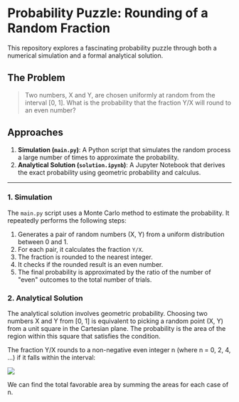 # Probability Puzzle: Rounding of a Random Fraction

This repository explores a fascinating probability puzzle through both a numerical simulation and a formal analytical solution.

## The Problem

> Two numbers, X and Y, are chosen uniformly at random from the interval [0, 1]. What is the probability that the fraction Y/X will round to an even number?


## Approaches

1.  **Simulation (`main.py`)**: A Python script that simulates the random process a large number of times to approximate the probability.
2.  **Analytical Solution (`solution.ipynb`)**: A Jupyter Notebook that derives the exact probability using geometric probability and calculus.

---

### 1. Simulation

The `main.py` script uses a Monte Carlo method to estimate the probability. It repeatedly performs the following steps:
1.  Generates a pair of random numbers (X, Y) from a uniform distribution between 0 and 1.
2.  For each pair, it calculates the fraction `Y/X`.
3.  The fraction is rounded to the nearest integer.
4.  It checks if the rounded result is an even number.
5.  The final probability is approximated by the ratio of the number of "even" outcomes to the total number of trials.

### 2. Analytical Solution

The analytical solution involves geometric probability. Choosing two numbers X and Y from [0, 1] is equivalent to picking a random point (X, Y) from a unit square in the Cartesian plane. The probability is the area of the region within this square that satisfies the condition.

The fraction Y/X rounds to a non-negative even integer n (where n = 0, 2, 4, ...) if it falls within the interval:

![](https://quicklatex.com/cache3/19/ql_e463cf4489c2f85d210ba4a19d3b9819_l3.png)

We can find the total favorable area by summing the areas for each case of n.
